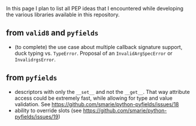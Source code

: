 
In this page I plan to list all PEP ideas that I encountered while developing the various libraries available in this repository.

## from `valid8` and `pyfields`

 * (to complete) the use case about multiple callback signature support, duck typing vs. `TypeError`. Proposal of an `InvalidArgSpecError` or `InvalidrgsError`.

## from `pyfields`

 * descriptors with only the `__set__` and not the `__get__`. That way attribute access could be extremely fast, while allowing for type and value validation. See https://github.com/smarie/python-pyfields/issues/18 
 * ability to override slots (see https://github.com/smarie/python-pyfields/issues/19)
 

